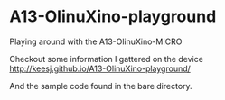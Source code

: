 A13-OlinuXino-playground
========================

Playing around with the A13-OlinuXino-MICRO

Checkout some information I gattered on the device
http://keesj.github.io/A13-OlinuXino-playground/

And the sample code found in the bare directory.
